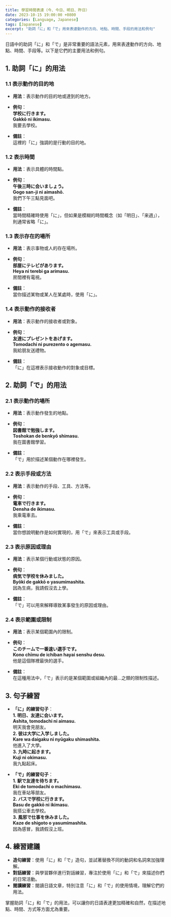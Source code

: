 ```yaml
---
title: 學習時間表達（今、今日、明日、昨日）
date: 2023-10-15 19:00:00 +0800
categories: [Language, Japanese]
tags: [Japanese] 
excerpt: "助詞「に」和「で」用來表達動作的方向、地點、時間、手段的用法和例句"
---
```


日語中的助詞「に」和「で」是非常重要的語法元素，用來表達動作的方向、地點、時間、手段等。以下是它們的主要用法和例句。

## **1. 助詞「に」的用法**

### **1.1 表示動作的目的地**
- **用法**：表示動作的目的地或達到的地方。
- **例句**：  
  **学校に行きます。**  
  **Gakkō ni ikimasu.**  
  我要去學校。

- **備註**：  
  這裡的「に」強調的是行動的目的地。

### **1.2 表示時間**
- **用法**：表示具體的時間點。
- **例句**：  
  **午後三時に会いましょう。**  
  **Gogo san-ji ni aimashō.**  
  我們下午三點見面吧。

- **備註**：  
  當時間精確時使用「に」，但如果是模糊的時間概念（如「明日」、「来週」），則通常省略「に」。

### **1.3 表示存在的場所**
- **用法**：表示事物或人的存在場所。
- **例句**：  
  **部屋にテレビがあります。**  
  **Heya ni terebi ga arimasu.**  
  房間裡有電視。

- **備註**：  
  當你描述某物或某人在某處時，使用「に」。

### **1.4 表示動作的接收者**
- **用法**：表示動作的接收者或對象。
- **例句**：  
  **友達にプレゼントをあげます。**  
  **Tomodachi ni purezento o agemasu.**  
  我給朋友送禮物。

- **備註**：  
  「に」在這裡表示接收動作的對象或目標。

## **2. 助詞「で」的用法**

### **2.1 表示動作的場所**
- **用法**：表示動作發生的地點。
- **例句**：  
  **図書館で勉強します。**  
  **Toshokan de benkyō shimasu.**  
  我在圖書館學習。

- **備註**：  
  「で」用於描述某個動作在哪裡發生。

### **2.2 表示手段或方法**
- **用法**：表示動作的手段、工具、方法等。
- **例句**：  
  **電車で行きます。**  
  **Densha de ikimasu.**  
  我乘電車去。

- **備註**：  
  當你想說明動作是如何實現的，用「で」來表示工具或手段。

### **2.3 表示原因或理由**
- **用法**：表示某個行動或狀態的原因。
- **例句**：  
  **病気で学校を休みました。**  
  **Byōki de gakkō o yasumimashita.**  
  因為生病，我請假沒去上學。

- **備註**：  
  「で」可以用來解釋導致某事發生的原因或理由。

### **2.4 表示範圍或限制**
- **用法**：表示某個範圍內的限制。
- **例句**：  
  **このチームで一番速い選手です。**  
  **Kono chīmu de ichiban hayai senshu desu.**  
  他是這個隊裡最快的選手。

- **備註**：  
  在這種用法中，「で」表示的是某個範圍或組織內的最…之類的限制性描述。

## **3. 句子練習**

- **「に」的練習句子**：  
  **1. 明日、友達に会います。**  
  **Ashita, tomodachi ni aimasu.**  
  明天我會見朋友。  
  **2. 彼は大学に入学しました。**  
  **Kare wa daigaku ni nyūgaku shimashita.**  
  他進入了大學。  
  **3. 九時に起きます。**  
  **Kuji ni okimasu.**  
  我九點起床。

- **「で」的練習句子**：  
  **1. 駅で友達を待ちます。**  
  **Eki de tomodachi o machimasu.**  
  我在車站等朋友。  
  **2. バスで学校に行きます。**  
  **Basu de gakkō ni ikimasu.**  
  我搭公車去學校。  
  **3. 風邪で仕事を休みました。**  
  **Kaze de shigoto o yasumimashita.**  
  因為感冒，我請假沒上班。

## **4. 練習建議**

- **造句練習**：使用「に」和「で」造句，並試著替換不同的動詞和名詞來加強理解。
- **對話練習**：與學習夥伴進行對話練習，專注於使用「に」和「で」來描述你們的日常活動。
- **閱讀練習**：閱讀日語文章，特別注意「に」和「で」的使用情境，理解它們的用法。

掌握助詞「に」和「で」的用法，可以讓你的日語表達更加精確和自然，在描述地點、時間、方式等方面尤為重要。

